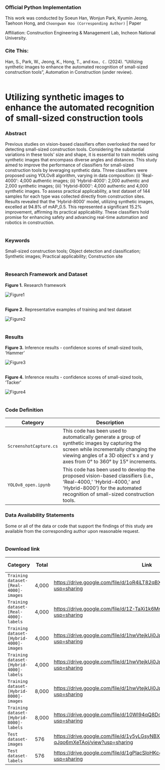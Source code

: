 ### Official Python Implementation
This work was conducted by Soeun Han, Wonjun Park, Kyumin Jeong, Taehoon Hong, and `Choongwan Koo (Corresponding Author)` | Paper

Affiliation: Construction Engineering & Management Lab, Incheon National University.

### Cite This:
Han, S., Park, W., Jeong, K., Hong, T., and `Koo, C.` (2024). “Utilizing synthetic images to enhance the automated recognition of small-sized construction tools”, Automation in Construction (under review). <br><br>

# Utilizing synthetic images to enhance the automated recognition of small-sized construction tools

### Abstract
Previous studies on vision-based classifiers often overlooked the need for detecting small-sized construction tools. Considering the substantial variations in these tools' size and shape, it is essential to train models using synthetic images that encompass diverse angles and distances. This study aimed to improve the performance of classifiers for small-sized construction tools by leveraging synthetic data. Three classifiers were proposed using YOLOv8 algorithm, varying in data composition: (i) 'Real-4000': 4,000 authentic images; (ii) 'Hybrid-4000': 2,000 authentic and 2,000 synthetic images; (iii) 'Hybrid-8000': 4,000 authentic and 4,000 synthetic images. To assess practical applicability, a test dataset of 144 samples for each type was collected directly from construction sites. Results revealed that the 'Hybrid-8000' model, utilizing synthetic images, excelled at 94.8% of mAP_0.5. This represented a significant 15.2% improvement, affirming its practical applicability. These classifiers hold promise for enhancing safety and advancing real-time automation and robotics in construction. <br><br>

### Keywords
Small-sized construction tools; Object detection and classification; Synthetic images; Practical applicability; Construction site <br><br>

### Research Framework and Dataset
**Figure 1.** Research framework

![Figure1](https://github.com/SenseableSpace/Utilizing-synthetic-images-to-enhance-the-automated-recognition-of-small-sized-construction-tools/assets/162809473/1afa48da-a6dc-4c52-9caf-e3ff537d737f) <br><br>

**Figure 2.** Representative examples of training and test dataset

![Figure2](https://github.com/SenseableSpace/Utilizing-synthetic-images-to-enhance-the-automated-recognition-of-small-sized-construction-tools/assets/162809473/d6a0af99-7ed6-4626-a7d7-f579fc7ee43c) <br><br>

### Results
**Figure 3.** Inference results - confidence scores of small-sized tools, ‘Hammer’

![Figure3](https://github.com/SenseableSpace/Utilizing-synthetic-images-to-enhance-the-automated-recognition-of-small-sized-construction-tools/assets/162809473/2dec8ec7-8313-426b-a5fa-d25c10064707) <br><br>

**Figure 4.** Inference results - confidence scores of small-sized tools, ‘Tacker'

![Figure4](https://github.com/SenseableSpace/Utilizing-synthetic-images-to-enhance-the-automated-recognition-of-small-sized-construction-tools/assets/162809473/58cb1a71-fad5-4ebe-9864-ff97a80a5f4d) <br><br>

### Code Definition
| Category                 | Description                                                                           |
| ------------------------ | --------------------------------------------------                                    |
| `ScreenshotCapture.cs`   | This code has been used to automatically generate a group of synthetic images by capturing the screen while incrementally changing the viewing angles of a 3D object's x and y axes from 0° to 360° by 15° increments. |
| `YOLOv8_open.ipynb`      | This code has been used to develop the proposed vision-based classifiers (i.e., 'Real-4000,' 'Hybrid-4000,' and 'Hybrid-8000') for the automated recognition of small-sized construction tools. |

### Data Availability Statements
Some or all of the data or code that support the findings of this study are available from the corresponding author upon reasonable request. <br><br>

### Download link
| Category                                | Total    | Link                                                                                 | Release Date |
| --------------------------------------- | -------- |  ----------------------------------------------------------------------------------  | ------------ |
| `Training dataset-[Real-4000]-images`   | 4,000    | https://drive.google.com/file/d/1oR4iLT82qBX_xiZD8yXkVHOjpNZ51gQr/view?usp=sharing   | 11 Mar 2024  |
| `Training dataset-[Real-4000]-labels`   | 4,000    | https://drive.google.com/file/d/1Z-TaXi1k6Mr5hyfd8eiyuY52kZWPkHOS/view?usp=sharing   | 11 Mar 2024  |
| `Training dataset-[Hybrid-4000]-images` | 4,000    | https://drive.google.com/file/d/1hwVtejkUj0JpTiv-q2jjtW3ZzgIdFl-L/view?usp=sharing   | 11 Mar 2024  |
| `Training dataset-[Hybrid-4000]-labels` | 4,000    | https://drive.google.com/file/d/1hwVtejkUj0JpTiv-q2jjtW3ZzgIdFl-L/view?usp=sharing   | 11 Mar 2024  |
| `Training dataset-[Hybrid-8000]-images` | 8,000    | https://drive.google.com/file/d/1hwVtejkUj0JpTiv-q2jjtW3ZzgIdFl-L/view?usp=sharing   | 11 Mar 2024  |
| `Training dataset-[Hybrid-8000]-labels` | 8,000    | https://drive.google.com/file/d/10Wl94qQ8DciSnBAyVLlLu1ZQdqOi4wCq/view?usp=sharing   | 11 Mar 2024  |
| `Test dataset-images`                   | 576      | https://drive.google.com/file/d/1y5yLGsyNBXmoyT1IUd4-qJqo6mXeTAoj/view?usp=sharing   | 11 Mar 2024  |
| `Test dataset-labels`                   | 576      | https://drive.google.com/file/d/1gPlacSloHKc422tVJdQgEpHhs5W7iT8k/view?usp=sharing   | 11 Mar 2024  |
